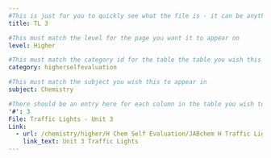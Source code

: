 ```yaml
---
#This is just for you to quickly see what the file is - it can be anything you want
title: TL 3

#This must match the level for the page you want it to appear on
level: Higher

#This must match the category id for the table the table you wish this to appear in
category: higherselfevaluation

#This must match the subject you wish this to appear in
subject: Chemistry

#There should be an entry here for each column in the table you wish to populate:
'#': 3
File: Traffic Lights - Unit 3
Link:
  - url: /chemistry/higher/H Chem Self Evaluation/JABchem H Traffic Lights Unit 3.pdf
    link_text: Unit 3 Traffic Lights
---
```

